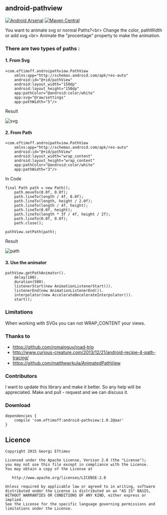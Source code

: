 ## android-pathview

[![Android Arsenal](https://img.shields.io/badge/Android%20Arsenal-android--pathview-brightgreen.svg?style=flat)](https://android-arsenal.com/details/1/1421) [![Maven Central](https://maven-badges.herokuapp.com/maven-central/com.eftimoff/android-pathview/badge.svg?style=flat)](https://maven-badges.herokuapp.com/maven-central/com.eftimoff/android-pathview)

You want to animate svg or normal Paths?<br\>
Change the color, pathWidth or add svg.<br\>
Animate the "procentage" property to make the animation.

### There are two types of paths :

#### 1. From Svg

    <com.eftimoff.androipathview.PathView
    	xmlns:app="http://schemas.android.com/apk/res-auto"
        android:id="@+id/pathView"
        android:layout_width="150dp"
        android:layout_height="150dp"
        app:pathColor="@android:color/white"
        app:svg="@raw/settings"
        app:pathWidth="5"/>
        

Result

![svg](https://github.com/geftimov/android-pathview/blob/master/art/settings.gif) 

#### 2. From Path

    <com.eftimoff.androipathview.PathView
    	xmlns:app="http://schemas.android.com/apk/res-auto"
        android:id="@+id/pathView"
        android:layout_width="wrap_content"
        android:layout_height="wrap_content"
        app:pathColor="@android:color/white"
        app:pathWidth="3"/>
        

In Code    
    
```
final Path path = new Path();
    path.moveTo(0.0f, 0.0f);
    path.lineTo(length / 4f, 0.0f);
    path.lineTo(length, height / 2.0f);
    path.lineTo(length / 4f, height);
    path.lineTo(0.0f, height);
	path.lineTo(length * 3f / 4f, height / 2f);
	path.lineTo(0.0f, 0.0f);
	path.close();	
	
pathView.setPath(path);
```

Result

![path](https://github.com/geftimov/android-pathview/blob/master/art/path.gif)  

#### 3. Use the animator

    pathView.getPathAnimator().
        delay(100).
        duration(500).
        listenerStart(new AnimationListenerStart()).
        listenerEnd(new AnimationListenerEnd()).
        interpolator(new AccelerateDecelerateInterpolator()).
        start();

### Limitations

When working with SVGs you can not WRAP_CONTENT your views.

### Thanks to

* https://github.com/romainguy/road-trip
* http://www.curious-creature.com/2013/12/21/android-recipe-4-path-tracing/
* https://github.com/matthewrkula/AnimatedPathView

### Contributors

I want to update this library and make it better. So any help will be appreciated.
Make and pull - request and we can discuss it.

### Download

	dependencies {
		compile 'com.eftimoff:android-pathview:1.0.2@aar'
	}

## Licence

    Copyright 2015 Georgi Eftimov

    Licensed under the Apache License, Version 2.0 (the "License");
    you may not use this file except in compliance with the License.
    You may obtain a copy of the License at

       http://www.apache.org/licenses/LICENSE-2.0

    Unless required by applicable law or agreed to in writing, software
    distributed under the License is distributed on an "AS IS" BASIS,
    WITHOUT WARRANTIES OR CONDITIONS OF ANY KIND, either express or implied.
    See the License for the specific language governing permissions and
    limitations under the License.




